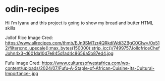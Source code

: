 # odin-recipes
Hi I'm Iyanu and this project is going to show my bread and butter HTML skills

Jollof Rice Image Cred: https://www.allrecipes.com/thmb/EJn9SMTzr4QRkdiWdi3ZBgC0Clw=/0x512/filters:no_upscale():max_bytes(150000):strip_icc()/7499757JollofriceChefJohn4x3-d601da10d7e845d1ad4c8656a5b87ed4.jpg

Fufu Image Cred: https://www.culturesofwestafrica.com/wp-content/uploads/2024/07/Fufu-A-Staple-of-African-Cuisine-Its-Cultural-Importance-.jpg

